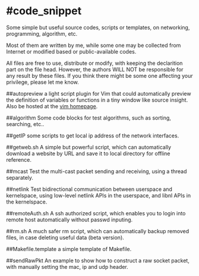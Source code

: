 #code_snippet
============

Some simple but useful source codes, scripts or templates, on networking, programming, algorithm, etc.

Most of them are written by me, while some one may be collected from Internet or modified based or public-available codes.

All files are free to use, distribute or modify, with keeping the declarition part on the file head. However, the authors WILL NOT be responsible for any result by these files. If you think there might be some one affecting your privilege, please let me know.

##autopreview 
a light script plugin for Vim that could automatically preview the definition of variables or functions in a tiny window like source insight. Also be hosted at the [vim homepage](http://www.vim.org/scripts/script.php?script_id=2228).

##algorithm
Some code blocks for test algorithms, such as sorting, searching, etc..

##getIP
some scripts to get local ip address of the network interfaces.

##getweb.sh
A simple but powerful script, which can automatically download a website by URL and save it to local directory for offline reference.

##mcast
Test the multi-cast packet sending and receiving, using a thread separately.

##netlink
Test bidirectional communication between userspace and kernelspace, using low-level netlink APIs in the userspace, and libnl APIs in the kernelspace.

##remoteAuth.sh
A ssh authorized script, which enables you to login into remote host automatically without passwd inputing.

##rm.sh
A much safer rm script, which can automatically backup removed files, in case deleting useful data (beta version).

##Makefile.template
a simple template of Makefile.

##sendRawPkt
An example to show how to construct a raw socket packet, with manually setting the mac, ip and udp header.
